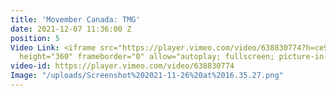 ```yaml
---
title: 'Movember Canada: TMG'
date: 2021-12-07 11:36:00 Z
position: 5
Video Link: <iframe src="https://player.vimeo.com/video/638830774?h=ce9aa0d3cf" width="640"
  height="360" frameborder="0" allow="autoplay; fullscreen; picture-in-picture" allowfullscreen></iframe>
video-id: https://player.vimeo.com/video/638830774
Image: "/uploads/Screenshot%202021-11-26%20at%2016.35.27.png"
---
```


